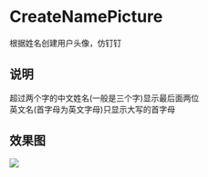 # CreateNamePicture
根据姓名创建用户头像，仿钉钉

## 说明
超过两个字的中文姓名(一般是三个字)显示最后面两位 <br/>
英文名(首字母为英文字母)只显示大写的首字母 <br/>


## 效果图
![](https://github.com/saysky/CreateNamePicture/blob/master/avatar.png)
